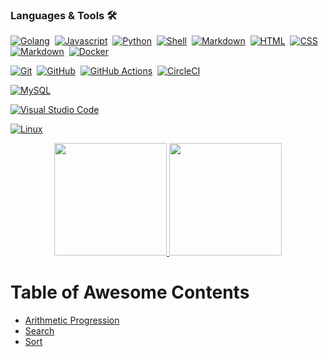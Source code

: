 ### Languages & Tools 🛠

[![Golang](https://img.shields.io/badge/-Golang-05122A?style=flat&logo=go&logoColor=white)](https://github.com/jvcss)&nbsp;
[![Javascript](https://img.shields.io/badge/-Javascript-05122A?style=flat&logo=javascript)](https://github.com/jvcss)&nbsp;
[![Python](https://img.shields.io/badge/-Python-05122A?style=flat&logo=python)](https://github.com/jvcss)&nbsp;
[![Shell](https://img.shields.io/badge/Shell-05122A?style=flat&logo=gnu-bash&logoColor=white)](https://github.com/jvcss)&nbsp;
[![Markdown](https://img.shields.io/badge/-Markdown-05122A?style=flat&logo=markdown)](https://github.com/jvcss)&nbsp;
[![HTML](https://img.shields.io/badge/-HTML-05122A?style=flat&logo=html5)](https://github.com/jvcss)&nbsp;
[![CSS](https://img.shields.io/badge/-CSS-05122A?style=flat&logo=CSS3)](https://github.com/jvcss)&nbsp;
[![Markdown](https://img.shields.io/badge/-Markdown-05122A?style=flat&logo=markdown)](https://github.com/jvcss)&nbsp;
[![Docker](https://img.shields.io/badge/-Docker-05122A?style=flat&logo=docker)](https://github.com/jvcss)&nbsp;

[![Git](https://img.shields.io/badge/-Git-05122A?style=flat&logo=git)](https://github.com/jvcss)&nbsp;
[![GitHub](https://img.shields.io/badge/-GitHub-05122A?style=flat&logo=github)](https://github.com/jvcss)&nbsp;
[![GitHub Actions](https://img.shields.io/badge/GitHub%20Actions%20-05122A?style=flat&logo=github-actions&logoColor=white)](https://github.com/jvcss)&nbsp;
[![CircleCI](https://img.shields.io/badge/CircleCI-05122A?style=flat&logo=circleci&logoColor=white)](https://github.com/jvcss)&nbsp;

[![MySQL](https://img.shields.io/badge/-MySQL-05122A?style=flat&logo=mysql&logoColor=white)](https://github.com/jvcss)&nbsp;

[![Visual Studio Code](https://img.shields.io/badge/-Visual%20Studio%20Code-05122A?style=flat&logo=visual-studio-code&logoColor=007ACC)](https://github.com/jvcss)&nbsp;

[![Linux](https://img.shields.io/badge/-Linux-05122A?style=flat&logo=linux&logoColor=white)](https://github.com/jvcss)&nbsp;

<div align="center">
    <a href="https://calendly.com/joaovictorcardoso/30min">
    <img height="180em" src="https://github-readme-stats.vercel.app/api?username=jvcss&show_icons=true&theme=gotham&count_private=true&include_all_commits=true"/>
    <img height="180em" src="https://github-readme-stats.vercel.app/api/top-langs/?username=jvcss&layout=compact&langs_count=6&theme=gotham"/>
    </a>
</div>
<h1> Table of Awesome Contents</h1>

- [Arithmetic Progression](https://github.com/jvcss/jvcss/blob/main/competitive_python/arithmetic_progression.py)
- [Search](https://github.com/jvcss/jvcss/blob/main/competitive_python/search_algorithm.py)
- [Sort](https://github.com/jvcss/jvcss/blob/main/competitive_python/sort_algorithm.py)
